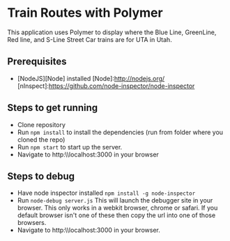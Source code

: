 Train Routes with Polymer
=========================

This application uses Polymer to display where the Blue Line, GreenLine, Red line, and S-Line Street Car trains are for UTA in Utah.

Prerequisites
-------------
- [NodeJS][Node] installed 
[Node]:http://nodejs.org/
[nInspect]:https://github.com/node-inspector/node-inspector

Steps to get running
--------------------
- Clone repository
- Run ```npm install``` to install the dependencies (run from folder where you cloned the repo)
- Run ```npm start``` to start up the server.
- Navigate to http:\\\\localhost:3000 in your browser

Steps to debug
--------------
- Have node inspector installed ```npm install -g node-inspector```
- Run ```node-debug server.js``` This will launch the debugger site in your browser. This only works in a webkit browser, chrome or safari. If you default        browser isn't one of these then copy the url into one of those browsers.
- Navigate to http:\\\\localhost:3000 in your browser.
